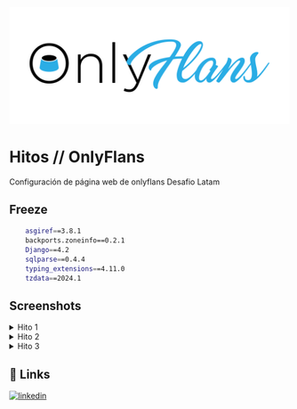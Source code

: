![Logo](web/static/OnlyFlans.png)


# Hitos // OnlyFlans

Configuración de página web de onlyflans Desafio Latam


## Freeze

```bash
    asgiref==3.8.1
    backports.zoneinfo==0.2.1
    Django==4.2
    sqlparse==0.4.4
    typing_extensions==4.11.0
    tzdata==2024.1
```


## Screenshots
<details>

<summary>Hito 1</summary>

![App Screenshot](Hitos-ft/Hito1-1.PNG)
![App Screenshot](Hitos-ft/Hito1-2.PNG)
![App Screenshot](Hitos-ft/Hito1-3.PNG)
![App Screenshot](Hitos-ft/Hito1-4.PNG)

</details>
<details>

<summary>Hito 2</summary>

![App Screenshot](Hitos-ft/Hito2-1.PNG)
![App Screenshot](Hitos-ft/Hito2-2.PNG)
![App Screenshot](Hitos-ft/Hito2-3.PNG)
![App Screenshot](Hitos-ft/Hito2-4.PNG)
![App Screenshot](Hitos-ft/Hito2-5.PNG)

</details>
<details>

<summary>Hito 3</summary>

![App Screenshot](Hitos-ft/Hito3-1.PNG)
![App Screenshot](Hitos-ft/Hito3-2.PNG)
![App Screenshot](Hitos-ft/Hito3-3.PNG)
![App Screenshot](Hitos-ft/Hito3-4.PNG)
![App Screenshot](Hitos-ft/Hito3-5.PNG)
![App Screenshot](Hitos-ft/Hito3-6.PNG)
![App Screenshot](Hitos-ft/Hito3-7.PNG)
![App Screenshot](Hitos-ft/Hito3-8.PNG)

</details>


## 🔗 Links
[![linkedin](https://img.shields.io/badge/linkedin-0A66C2?style=for-the-badge&logo=linkedin&logoColor=white)](https://www.linkedin.com/in/jj-joshua)

